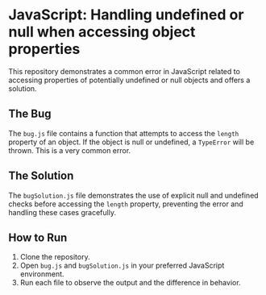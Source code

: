 # JavaScript: Handling undefined or null when accessing object properties

This repository demonstrates a common error in JavaScript related to accessing properties of potentially undefined or null objects and offers a solution.

## The Bug
The `bug.js` file contains a function that attempts to access the `length` property of an object.  If the object is null or undefined, a `TypeError` will be thrown.  This is a very common error. 

## The Solution
The `bugSolution.js` file demonstrates the use of explicit null and undefined checks before accessing the `length` property, preventing the error and handling these cases gracefully. 

## How to Run
1. Clone the repository.
2. Open `bug.js` and `bugSolution.js` in your preferred JavaScript environment.
3. Run each file to observe the output and the difference in behavior.